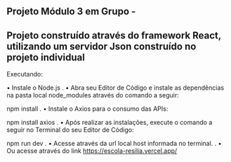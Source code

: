 
Projeto Módulo 3 em Grupo - 
----------------------------
Projeto construído através do framework React, utilizando um servidor Json construído no projeto individual
-------
Executando:

• Instale o Node.js
.
• Abra seu Editor de Código e instale as dependências na pasta local node_modules através do comando a seguir:

npm install
.
• Instale o Axios para o consumo das APIs:

npm install axios
.
• Após realizar as instalações, execute o comando a seguir no Terminal do seu Editor de Código:

npm run dev
.
• Acesse através da url local host informada no terminal.
.
• Ou acesse através do link https://escola-resilia.vercel.app/
